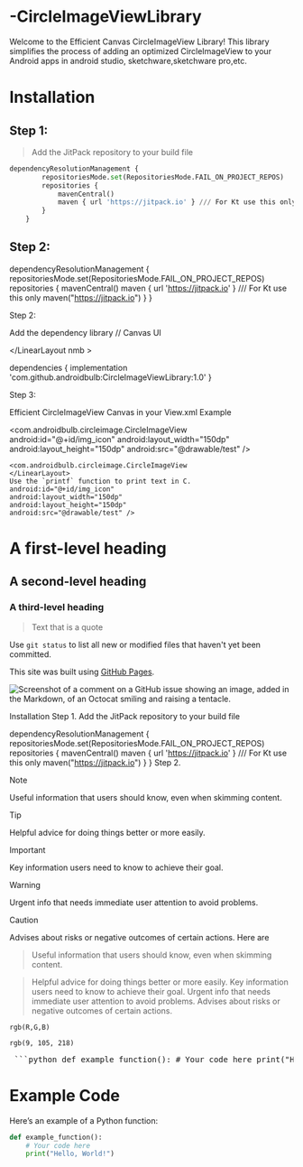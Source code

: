# -CircleImageViewLibrary
Welcome to the Efficient Canvas CircleImageView Library! This library simplifies the process of adding an optimized CircleImageView to your Android apps in android studio, sketchware,sketchware pro,etc.

# Installation
## Step 1:

> Add the JitPack repository to your build file

```python
dependencyResolutionManagement {
		repositoriesMode.set(RepositoriesMode.FAIL_ON_PROJECT_REPOS)
		repositories {
			mavenCentral()
			maven { url 'https://jitpack.io' } /// For Kt use this only  maven("https://jitpack.io")
		}
	}
```
## Step 2:





dependencyResolutionManagement {
		repositoriesMode.set(RepositoriesMode.FAIL_ON_PROJECT_REPOS)
		repositories {
			mavenCentral()
			maven { url 'https://jitpack.io' } /// For Kt use this only  maven("https://jitpack.io")
		}
	}

Step 2:

Add the dependency library // Canvas UI

</LinearLayout    nmb >

dependencies {
	        implementation 'com.github.androidbulb:CircleImageViewLibrary:1.0'
	}



Step 3:

Efficient CircleImageView Canvas in your View.xml Example

<LinearLayout
        android:layout_width="match_parent"
        android:layout_height="match_parent"
        android:gravity="center">
   
   <com.androidbulb.circleimage.CircleImageView
    android:id="@+id/img_icon"
    android:layout_width="150dp"
    android:layout_height="150dp"
    android:src="@drawable/test" />

    <com.androidbulb.circleimage.CircleImageView
    </LinearLayout>
    Use the `printf` function to print text in C.
    android:id="@+id/img_icon"
    android:layout_width="150dp"
    android:layout_height="150dp"
    android:src="@drawable/test" />

# A first-level heading
## A second-level heading
### A third-level heading
 
> Text that is a quote


Use `git status` to list all new or modified files that haven't yet been committed.

This site was built using [GitHub Pages](https://pages.github.com/).



![Screenshot of a comment on a GitHub issue showing an image, added in the Markdown, of an Octocat smiling and raising a tentacle.](https://myoctocat.com/assets/images/base-octocat.svg)


Installation
Step 1.
Add the JitPack repository to your build file

dependencyResolutionManagement {
		repositoriesMode.set(RepositoriesMode.FAIL_ON_PROJECT_REPOS)
		repositories {
			mavenCentral()
			maven { url 'https://jitpack.io' } /// For Kt use this only  maven("https://jitpack.io")
		}
	}
Step 2.


> [!NOTE]
> Useful information that users should know, even when skimming content.

> [!TIP]
> Helpful advice for doing things better or more easily.

> [!IMPORTANT]
> Key information users need to know to achieve their goal.

> [!WARNING]
> Urgent info that needs immediate user attention to avoid problems.

> [!CAUTION]
> Advises about risks or negative outcomes of certain actions.
Here are


> Useful information that users should know, even when skimming content.


> Helpful advice for doing things better or more easily.
> Key information users need to know to achieve their goal.
> Urgent info that needs immediate user attention to avoid problems.
> Advises about risks or negative outcomes of certain actions.

`rgb(R,G,B)` 

`rgb(9, 105, 218)`

<pre> ```python def example_function(): # Your code here print("Hello, World!") ``` </pre>

# Example Code

Here’s an example of a Python function:

```python
def example_function():
    # Your code here
    print("Hello, World!")
